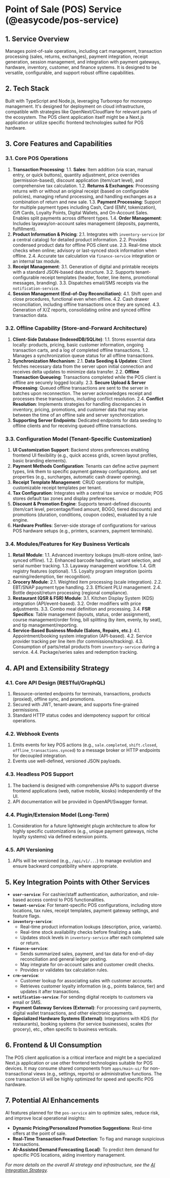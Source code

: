 # Point of Sale (POS) Service (@easycode/pos-service)

## 1. Service Overview

Manages point-of-sale operations, including cart management, transaction processing (sales, returns, exchanges), payment integration, receipt generation, session management, and integration with payment gateways, hardware, inventory, customer, and finance systems. It is designed to be versatile, configurable, and support robust offline capabilities.

## 2. Tech Stack

Built with TypeScript and Node.js, leveraging Turborepo for monorepo management. It's designed for deployment on cloud infrastructure, compatible with strategies like OpenNext/Cloudflare for relevant parts of the ecosystem. The POS client application itself might be a Next.js application or utilize specific frontend technologies suited for POS hardware.

## 3. Core Features and Capabilities

### 3.1. Core POS Operations
1.  **Transaction Processing**:
    1.1. **Sales**: Item addition (via scan, manual entry, or quick buttons), quantity adjustment, price overrides (permission-based), discount application (item/cart level), and comprehensive tax calculation.
    1.2. **Returns & Exchanges**: Processing returns with or without an original receipt (based on configurable policies), managing refund processing, and handling exchanges as a combination of return and new sale.
    1.3. **Payment Processing**: Support for multiple payment types including Cash, Card (EMV, tokenization), Gift Cards, Loyalty Points, Digital Wallets, and On-Account Sales. Enables split payments across different types.
    1.4. **Order Management**: Includes layaway/on-account sales management (deposits, payments, fulfillment).
2.  **Product Information & Pricing**:
    2.1. Integrates with `inventory-service` (or a central catalog) for detailed product information.
    2.2. Provides condensed product data for offline POS client use.
    2.3. Real-time stock checks when online; advisory or last-synced stock information when offline.
    2.4. Accurate tax calculation via `finance-service` integration or an internal tax module.
3.  **Receipt Management**:
    3.1. Generation of digital and printable receipts with a standard JSON-based data structure.
    3.2. Supports tenant-configurable receipt templates (header, footer, line items, promotional messages, branding).
    3.3. Dispatches email/SMS receipts via the `notification-service`.
4.  **Session Management (End-of-Day Reconciliation)**:
    4.1. Shift open and close procedures, functional even when offline.
    4.2. Cash drawer reconciliation, including offline transactions once they are synced.
    4.3. Generation of X/Z reports, consolidating online and synced offline transaction data.

### 3.2. Offline Capability (Store-and-Forward Architecture)
1.  **Client-Side Database (IndexedDB/SQLite)**:
    1.1. Stores essential data locally: products, pricing, basic customer information, ongoing transaction carts, and a log of completed offline transactions.
    1.2. Manages a synchronization queue status for all offline transactions.
2.  **Synchronization Mechanism**:
    2.1. **Data Seeding & Updates**: Client fetches necessary data from the server upon initial connection and receives delta updates to minimize data transfer.
    2.2. **Offline Transaction Queueing**: Transactions completed while the POS client is offline are securely logged locally.
    2.3. **Secure Upload & Server Processing**: Queued offline transactions are sent to the server in batches upon reconnection. The server acknowledges receipt and processes these transactions, including conflict resolution.
    2.4. **Conflict Resolution**: Implements strategies for handling discrepancies in inventory, pricing, promotions, and customer data that may arise between the time of an offline sale and server synchronization.
3.  **Supporting Server Endpoints**: Dedicated endpoints for data seeding to offline clients and for receiving queued offline transactions.

### 3.3. Configuration Model (Tenant-Specific Customization)
1.  **UI Customization Support**: Backend stores preferences enabling frontend UI flexibility (e.g., quick access grids, screen layout profiles, basic branding elements).
2.  **Payment Methods Configuration**: Tenants can define active payment types, link them to specific payment gateway configurations, and set properties (e.g., surcharges, automatic cash drawer opening).
3.  **Receipt Template Management**: CRUD operations for multiple, customizable receipt templates per tenant.
4.  **Tax Configuration**: Integrates with a central tax service or module; POS stores default tax zones and display preferences.
5.  **Discount & Promotion Engine**: Supports tenant-defined discounts (item/cart level, percentage/fixed amount, BOGO, tiered discounts) and promotions (duration, conditions, coupon codes), evaluated by a rule engine.
6.  **Hardware Profiles**: Server-side storage of configurations for various POS hardware setups (e.g., printers, scanners, payment terminals).

### 3.4. Modules/Features for Key Business Verticals
1.  **Retail Module**:
    1.1. Advanced inventory lookups (multi-store online, last-synced offline).
    1.2. Enhanced barcode handling, variant selection, and serial number tracking.
    1.3. Layaway management workflow.
    1.4. Gift registry features (optional).
    1.5. Loyalty program integration (points earning/redemption, tier recognition).
2.  **Grocery Module**:
    2.1. Weighted item processing (scale integration).
    2.2. EBT/SNAP payment type handling.
    2.3. Efficient PLU management.
    2.4. Bottle deposit/return processing (regional compliance).
3.  **Restaurant (QSR & FSR) Module**:
    3.1. Kitchen Display System (KDS) integration (API/event-based).
    3.2. Order modifiers with price adjustments.
    3.3. Combo meal definition and processing.
    3.4. **FSR Specifics**: Table management (layouts, status, order assignment), course management/order firing, bill splitting (by item, evenly, by seat), and tip management/reporting.
4.  **Service-Based Business Module (Salons, Repairs, etc.)**:
    4.1. Appointment/booking system integration (API-based).
    4.2. Service provider tracking per line item (for commissions/tracking).
    4.3. Consumption of parts/retail products from `inventory-service` during a service.
    4.4. Package/series sales and redemption tracking.

## 4. API and Extensibility Strategy

### 4.1. Core API Design (RESTful/GraphQL)
1.  Resource-oriented endpoints for terminals, transactions, products (proxied), offline sync, and promotions.
2.  Secured with JWT, tenant-aware, and supports fine-grained permissions.
3.  Standard HTTP status codes and idempotency support for critical operations.

### 4.2. Webhook Events
1.  Emits events for key POS actions (e.g., `sale.completed`, `shift.closed`, `offline_transactions.synced`) to a message broker or HTTP endpoints for decoupled integration.
2.  Events use well-defined, versioned JSON payloads.

### 4.3. Headless POS Support
1.  The backend is designed with comprehensive APIs to support diverse frontend applications (web, native mobile, kiosks) independently of the UI.
2.  API documentation will be provided in OpenAPI/Swagger format.

### 4.4. Plugin/Extension Model (Long-Term)
1.  Consideration for a future lightweight plugin architecture to allow for highly specific customizations (e.g., unique payment gateways, niche loyalty systems) via defined extension points.

### 4.5. API Versioning
1.  APIs will be versioned (e.g., `/api/v1/...`) to manage evolution and ensure backward compatibility where appropriate.

## 5. Key Integration Points with Other Services

-   **`user-service`**: For cashier/staff authentication, authorization, and role-based access control to POS functionalities.
-   **`tenant-service`**: For tenant-specific POS configurations, including store locations, tax rules, receipt templates, payment gateway settings, and feature flags.
-   **`inventory-service`**:
    -   Real-time product information lookups (description, price, variants).
    -   Real-time stock availability checks before finalizing a sale.
    -   Updates stock levels in `inventory-service` after each completed sale or return.
-   **`finance-service`**:
    -   Sends summarized sales, payment, and tax data for end-of-day reconciliation and general ledger posting.
    -   May integrate for on-account sales and customer credit checks.
    -   Provides or validates tax calculation rules.
-   **`crm-service`**:
    -   Customer lookup for associating sales with customer accounts.
    -   Retrieves customer loyalty information (e.g., points balance, tier) and updates it after transactions.
-   **`notification-service`**: For sending digital receipts to customers via email or SMS.
-   **Payment Gateway Services (External)**: For processing card payments, digital wallet transactions, and other electronic payments.
-   **Specialized Hardware Systems (External)**: Integrations with KDS (for restaurants), booking systems (for service businesses), scales (for grocery), etc., often specific to business verticals.

## 6. Frontend & UI Consumption

The POS client application is a critical interface and might be a specialized Next.js application or use other frontend technologies suitable for POS devices. It may consume shared components from `apps/main-ui/` for non-transactional views (e.g., settings, reports) or administrative functions. The core transaction UI will be highly optimized for speed and specific POS hardware.

## 7. Potential AI Enhancements

AI features planned for the `pos-service` aim to optimize sales, reduce risk, and improve local operational insights:
-   **Dynamic Pricing/Personalized Promotion Suggestions**: Real-time offers at the point of sale.
-   **Real-Time Transaction Fraud Detection**: To flag and manage suspicious transactions.
-   **AI-Assisted Demand Forecasting (Local)**: To predict item demand for specific POS locations, aiding inventory management.

*For more details on the overall AI strategy and infrastructure, see the [AI Integration Strategy](../../docs/architecture/ai-integration-strategy.md).*
